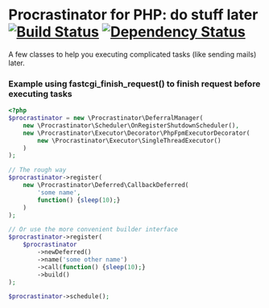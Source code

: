 # Procrastinator for PHP: do stuff later [![Build Status](https://secure.travis-ci.org/lstrojny/Procrastinator.svg)](http://travis-ci.org/lstrojny/Procrastinator) [![Dependency Status](https://www.versioneye.com/user/projects/523ed7e0632bac1b0b00b265/badge.png)](https://www.versioneye.com/user/projects/523ed7e0632bac1b0b00b265)

A few classes to help you executing complicated tasks (like sending mails) later.


### Example using fastcgi_finish_request() to finish request before executing tasks
```php
<?php
$procrastinator = new \Procrastinator\DeferralManager(
    new \Procrastinator\Scheduler\OnRegisterShutdownScheduler(),
    new \Procrastinator\Executor\Decorator\PhpFpmExecutorDecorator(
        new \Procrastinator\Executor\SingleThreadExecutor()
    )
);

// The rough way
$procrastinator->register(
    new \Procrastinator\Deferred\CallbackDeferred(
        'some name',
        function() {sleep(10);}
    )
);

// Or use the more convenient builder interface
$procrastinator->register(
    $procrastinator
        ->newDeferred()
        ->name('some other name')
        ->call(function() {sleep(10);}
        ->build()
);

$procrastinator->schedule();
```
